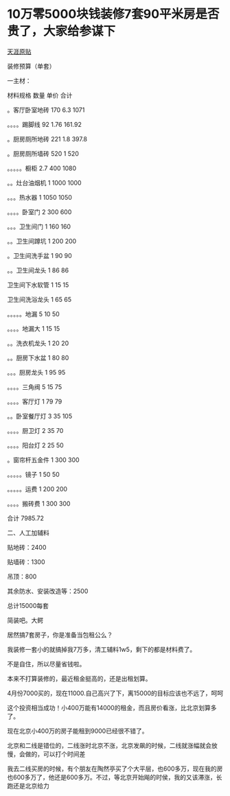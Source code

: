 # 10万零5000块钱装修7套90平米房是否贵了，大家给参谋下
[天涯原贴](http://bbs.tianya.cn/post-house-274133-1.shtml)

装修预算（单套）

一主材：

材料规格 数量 单价 合计

。客厅卧室地砖 170 6.3 1071

。。。。踢脚线 92 1.76 161.92

。厨房厕所地砖 221 1.8 397.8

。厨房厕所墙砖 520 1 520

。。。。。橱柜 2.7 400 1080

。。灶台油烟机 1 1000 1000

。。。热水器 1 1050 1050

。。。。卧室门 2 300 600

。。。卫生间门 1 160 160

。。卫生间蹲坑 1 200 200

。卫生间洗手盆 1 90 90

。。卫生间龙头 1 86 86

卫生间下水软管 1 15 15

卫生间洗浴龙头 1 65 65

。。。。。地漏 5 10 50

。。。。地漏大 1 15 15

。。洗衣机龙头 1 20 20

。。厨房下水盆 1 80 80

。。。厨房龙头 1 95 95

。。。。三角阀 5 15 75

。。。。客厅灯 1 79 79

。。卧室餐厅灯 3 35 105

。。。。厨卫灯 2 35 70

。。。。阳台灯 2 25 50

。窗帘杆五金件 1 300 300

。。。。。镜子 1 50 50

。。。。。运费 1 200 200

。。。。搬砖费 1 300 300

合计 7985.72

二、人工加辅料

贴地砖：2400

贴墙砖：1300

吊顶：800

其余防水、安装改造等：2500

总计15000每套

简装吧。大鳄

居然搞7套房子，你是准备当包租公么？

我装修一套小的就搞掉我7万多，清工辅料1w5，剩下的都是材料费了。

不是自住，所以尽量省钱啦。

本来不打算装修的，最近租金挺高的，还是出租划算。

4月份7000买的，现在11000.自己高兴了下，离15000的目标应该也不远了，呵呵

这个投资相当成功！小400万能有14000的租金，而且房价看涨，比北京划算多了。

现在北京小400万的房子能租到9000已经很不错了。

北京和二线是错位的，二线涨时北京不涨，北京发飙的时候，二线就涨幅就会放慢，会做的，可以打个时间差

我去二线买房的时候，有个朋友在陶然亭买了个大平层，也600多万，现在我的房也600多万了，他还是600多万。不过，等北京开始飚的时侯，我的又该滞涨，长跑还是北京给力
